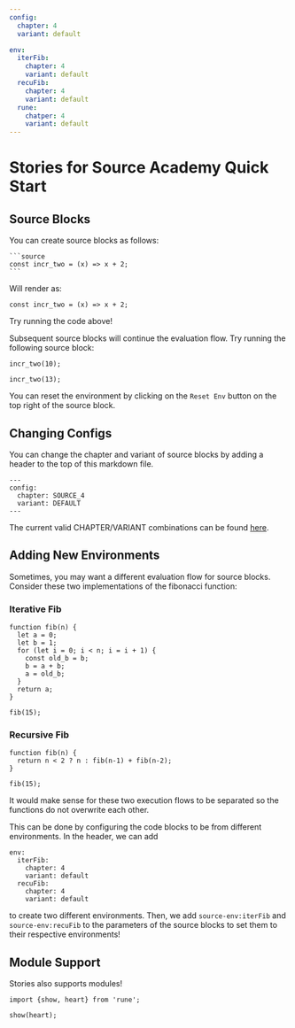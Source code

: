 ```yaml
---
config:
  chapter: 4
  variant: default

env:
  iterFib:
    chapter: 4
    variant: default
  recuFib:
    chapter: 4
    variant: default
  rune:
    chatper: 4
    variant: default
---
```

# Stories for Source Academy Quick Start

## Source Blocks
You can create source blocks as follows:
````
```source
const incr_two = (x) => x + 2;
```
````
Will render as:
```source
const incr_two = (x) => x + 2;

```
Try running the code above!

Subsequent source blocks will continue the evaluation flow. Try running the following source block:
```source
incr_two(10);
```

```source
incr_two(13);

```
You can reset the environment by clicking on the `Reset Env` button on the top right of the source block.

## Changing Configs
You can change the chapter and variant of source blocks by adding a header to the top of this markdown file.
```
---
config:
  chapter: SOURCE_4
  variant: DEFAULT
---
```
The current valid CHAPTER/VARIANT combinations can be found [here](https://github.com/source-academy/js-slang#usage).

## Adding New Environments
Sometimes, you may want a different evaluation flow for source blocks. Consider these two implementations of the fibonacci function:
### Iterative Fib

```source-env:iterFib
function fib(n) {
  let a = 0;
  let b = 1;
  for (let i = 0; i < n; i = i + 1) {
    const old_b = b;
    b = a + b;
    a = old_b;
  }
  return a;
}
```
```source-env:iterFib
fib(15);
```
### Recursive Fib
```source-env:recuFib
function fib(n) {
  return n < 2 ? n : fib(n-1) + fib(n-2);
}
```
```source-env:recuFib
fib(15);
```
It would make sense for these two execution flows to be separated so the functions do not overwrite each other.

This can be done by configuring the code blocks to be from different environments. In the header, we can add
```
env:
  iterFib:
    chapter: 4
    variant: default
  recuFib:
    chapter: 4
    variant: default
```
to create two different environments. Then, we add `source-env:iterFib` and `source-env:recuFib` to the parameters of the source blocks to set them to their respective environments!

## Module Support
Stories also supports modules!
```source-env:rune
import {show, heart} from 'rune';

show(heart);
```